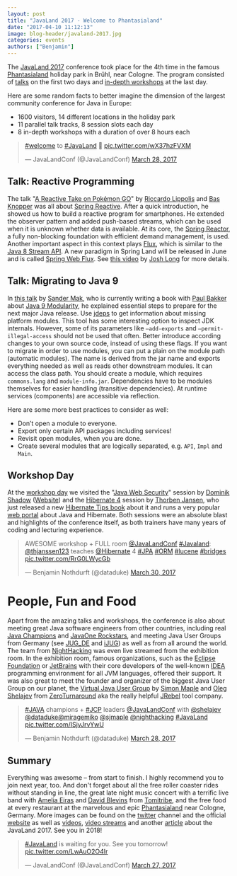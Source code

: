 ```yaml
---
layout: post
title: "JavaLand 2017 - Welcome to Phantasialand"
date: "2017-04-10 11:12:13"
image: blog-header/javaland-2017.jpg
categories: events
authors: ["Benjamin"]
---
```


The [JavaLand 2017](https://www.javaland.eu/en/javaland-2017/) conference took place for the 4th time in the famous [Phantasialand](http://www.phantasialand.de/en/) holiday park in Brühl, near Cologne.
The program consisted of [talks](https://programm.javaland.eu/2017/schedule.html) on the first two days and [in-depth workshops](https://www.javaland.eu/de/programm/schulungstag) at the last day.

Here are some random facts to better imagine the dimension of the largest community conference for Java in Europe:

- 1600 visitors, 14 different locations in the holiday park
- 11 parallel talk tracks, 8 session slots each day
- 8 in-depth workshops with a duration of over 8 hours each

<blockquote class="twitter-tweet" data-lang="en"><p lang="und" dir="ltr"><a href="https://twitter.com/hashtag/welcome?src=hash">#welcome</a> to <a href="https://twitter.com/hashtag/JavaLand?src=hash">#JavaLand</a> 💙 <a href="https://t.co/wX37hzFVXM">pic.twitter.com/wX37hzFVXM</a></p>&mdash; JavaLandConf (@JavaLandConf) <a href="https://twitter.com/JavaLandConf/status/846628341209878528">March 28, 2017</a></blockquote>
<script async src="//platform.twitter.com/widgets.js" charset="utf-8"></script>

## Talk: Reactive Programming

The talk "[A Reactive Take on Pokémon GO](https://programm.javaland.eu/2017/talk.html#talk?talkId=529316)" by [Riccardo Lippolis](https://www.linkedin.com/in/rlippolis) and [Bas Knopper](https://twitter.com/BWknopper) was all about [Spring Reactive](http://docs.spring.io/spring-framework/docs/5.0.0.M1/spring-framework-reference/html/web-reactive.html). After a quick introduction, he showed us how to build a reactive program for smartphones.
He extended the observer pattern and added push-based streams, which can be used when it is unknown whether data is available.
At its core, the [Spring Reactor](https://projectreactor.io/), a fully non-blocking foundation with efficient demand management, is used.
Another important aspect in this context plays [Flux](https://projectreactor.io/docs/core/release/api/reactor/core/publisher/Flux.html), which is similar to the [Java 8 Stream API](https://docs.oracle.com/javase/8/docs/api/java/util/stream/package-summary.html).
A new paradigm in Spring Land will be released in June and is called [Spring Web Flux](https://spring.io/blog/2017/03/15/spring-tips-the-spring-web-flux-reactive-client).
See [this video](https://www.youtube.com/watch?v=leZdgr-O4LE) by [Josh Long](https://twitter.com/starbuxman) for more details.

## Talk: Migrating to Java 9

In [this talk](https://programm.javaland.eu/2017/talk.html#talk?talkId=529430) by [Sander Mak](https://twitter.com/sander_mak), who is currently writing a book with [Paul Bakker](https://twitter.com/pbakker) about [Java 9 Modularity](https://twitter.com/javamodularity), he explained essential steps to prepare for the next major Java release.
Use [jdeps](https://docs.oracle.com/javase/8/docs/technotes/tools/unix/jdeps.html) to get information about missing platform modules.
This tool has some interesting option to inspect JDK internals. However, some of its parameters like `—add-exports` and `—permit-illegal-access` should not be used that often.
Better introduce according changes to your own source code, instead of using these flags.
If you want to migrate in order to use modules, you can put a plain on the module path (automatic modules).
The name is derived from the jar name and exports everything needed as well as reads other downstream modules.
It can access the class path.
You should create a module, which requires `commons.lang` and `module-info.jar`.
Dependencies have to be modules themselves for easier handling (transitive dependencies).
At runtime services (components) are accessible via reflection.

Here are some more best practices to consider as well:

- Don’t open a module to everyone.
- Export only certain API packages including services!
- Revisit open modules, when you are done.
- Create several modules that are logically separated, e.g. `API`, `Impl` and `Main`.

## Workshop Day

At the [workshop day](https://www.javaland.eu/de/programm/schulungstag) we visited the "[Java Web Security](https://github.com/dschadow/JavaSecurity)" session by [Dominik Shadow](https://twitter.com/dschadow) ([Website](https://blog.dominikschadow.de/)) and the [Hibernate 4](http://hibernate.org/) session by [Thorben Jansen](https://twitter.com/thjanssen123), who just released a new [Hibernate Tips book](http://www.thoughts-on-java.org/hibernate-tips-book-release-special-launch-price/) about it and runs a very popular [web portal](http://www.thoughts-on-java.org/) about Java and Hibernate.
Both sessions were an absolute blast and highlights of the conference itself, as both trainers have many years of coding and lecturing experience.

<blockquote class="twitter-tweet" data-lang="en"><p lang="en" dir="ltr">AWESOME workshop + FULL room  <a href="https://twitter.com/JavaLandConf">@JavaLandConf</a> <a href="https://twitter.com/hashtag/Javaland?src=hash">#Javaland</a>: <a href="https://twitter.com/thjanssen123">@thjanssen123</a> teaches <a href="https://twitter.com/Hibernate">@Hibernate</a> 4 <a href="https://twitter.com/hashtag/JPA?src=hash">#JPA</a> <a href="https://twitter.com/hashtag/ORM?src=hash">#ORM</a> <a href="https://twitter.com/hashtag/lucene?src=hash">#lucene</a> <a href="https://twitter.com/hashtag/bridges?src=hash">#bridges</a> <a href="https://t.co/RrG0LWycGb">pic.twitter.com/RrG0LWycGb</a></p>&mdash; Benjamin Nothdurft (@dataduke) <a href="https://twitter.com/dataduke/status/847394050986594307">March 30, 2017</a></blockquote>
<script async src="//platform.twitter.com/widgets.js" charset="utf-8"></script>

# People, Fun and Food

Apart from the amazing talks and workshops, the conference is also about meeting great Java software engineers from other countries, including real [Java Champions](https://community.oracle.com/community/java/java-champions) and [JavaOne Rockstars](https://www.oracle.com/javaone/rock-star-wall-of-fame.html), and meeting Java User Groups from Germany (see [JUG_DE](https://twitter.com/JUG_DE) and [iJUG](http://www.ijug.eu/)) as well as from all around the world.
The team from [NightHacking](http://nighthacking.com) was even live streamed from the exhibition room.
In the exhibition room, famous organizations, such as the [Eclipse Foundation](https://eclipse.org/org/foundation/) or [JetBrains](https://www.jetbrains.com/) with their core developers of the well-known [IDEA](https://www.jetbrains.com/idea/) programming environment for all JVM languages, offered their support.
It was also great to meet the founder and organizer of the biggest Java User Group on our planet, the [Virtual Java User Group](https://virtualjug.com/) by [Simon Maple](https://twitter.com/sjmaple) and [Oleg Shelajev](https://twitter.com/shelajev) from [ZeroTurnaround](https://zeroturnaround.com/) aka the really helpful [JRebel](https://zeroturnaround.com/software/jrebel) tool company.

<blockquote class="twitter-tweet" data-lang="en"><p lang="en" dir="ltr"><a href="https://twitter.com/hashtag/JAVA?src=hash">#JAVA</a> champions + <a href="https://twitter.com/hashtag/JCP?src=hash">#JCP</a> leaders <a href="https://twitter.com/JavaLandConf">@JavaLandConf</a> with <a href="https://twitter.com/shelajev">@shelajev</a> <a href="https://twitter.com/dataduke">@dataduke</a><a href="https://twitter.com/miragemiko">@miragemiko</a> <a href="https://twitter.com/sjmaple">@sjmaple</a> <a href="https://twitter.com/nighthacking">@nighthacking</a> <a href="https://twitter.com/hashtag/JavaLand?src=hash">#JavaLand</a> <a href="https://t.co/ISjvJrvYwU">pic.twitter.com/ISjvJrvYwU</a></p>&mdash; Benjamin Nothdurft (@dataduke) <a href="https://twitter.com/dataduke/status/846685232346615813">March 28, 2017</a></blockquote>
<script async src="//platform.twitter.com/widgets.js" charset="utf-8"></script>

## Summary

Everything was awesome – from start to finish.
I highly recommend you to join next year, too.
And don't forget about all the free roller coaster rides without standing in line, the great late night music concert with a terrific live band with [Amelia Eiras](https://twitter.com/ameliaeiras) and [David Blevins](https://twitter.com/dblevins) from [Tomitribe](https://twitter.com/tomitribe), and the free food at every restaurant at the marvelous and epic [Phantasialand](http://www.phantasialand.de/en/) near Cologne, Germany.
More images can be found on the [twitter](https://twitter.com/JavaLandConf/media) channel and the official [website](https://www.javaland.eu/de/javaland-2017/bildergalerie/) as well as [videos](https://www.javaland.eu/de/javaland-2017/videogalerie/), [video streams](https://www.javaland.eu/de/javaland-2017/downloads) and another [article](https://www.javaland.eu/de/home/news/details/?tx_news_pi1%5Bnews%5D=1327&tx_news_pi1%5Bcontroller%5D=News&tx_news_pi1%5Baction%5D=detail&cHash=bb7d83b09cba83204cb0c902d1700990) about the JavaLand 2017. See you in 2018!

<blockquote class="twitter-tweet" data-lang="en"><p lang="en" dir="ltr"><a href="https://twitter.com/hashtag/JavaLand?src=hash">#JavaLand</a> is waiting for you. See you tomorrow! <a href="https://t.co/LwAuO2O4Ir">pic.twitter.com/LwAuO2O4Ir</a></p>&mdash; JavaLandConf (@JavaLandConf) <a href="https://twitter.com/JavaLandConf/status/846271953442877440">March 27, 2017</a></blockquote>
<script async src="//platform.twitter.com/widgets.js" charset="utf-8"></script>
